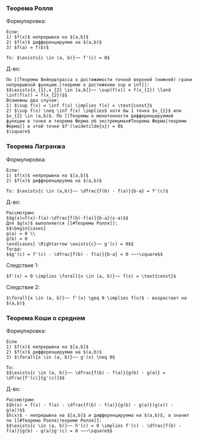 ### Теорема Ролля
Формулировка:
```spoiler-markdown
Если:
1) $f(x)$ непрерывна на $[a,b]$
2) $f(x)$ дифференцируема на $(a,b)$
3) $f(a) = f(b)$

То: $\exists{c \in (a, b)}~~ f'(c) = 0$
```

Д-во:
```spoiler-markdown
По [[Теорема Вейерштрасса о достижимости точной верхней (нижней) грани непрерывной функции.|теореме о достижении sup и inf]]:
$$\exists{x_{1},x_{2} \in [a,b]}~~ \sup(f(x)) = f(x_{1}) \land \inf(f(x)) = f(x_{2})$$
Возможны два случая:
1) $\sup f(x) = \inf f(x) \implies f(x) = \text{const}$
2) $\sup f(x) \neq \inf f(x) \implies$ хотя бы 1 точка $x_{1}$ или $x_{2} \in (a,b)$. По [[Теоремы о монотонности дифференцируемой функции в точке и теорема Ферма об экстремумах#Теорема Ферма|теореме Ферма]] в этой точке $f'(\widetilde{x}) = 0$
$\square$
```

### Теорема Лагранжа
Формулировка:
```spoiler-markdown
Если:
1) $f(x)$ непрерывна на $[a,b]$
2) $f(x)$ дифференцируема на $(a,b)$

То: $\exists{c \in (a,b)}~~ \dfrac{f(b) - f(a)}{b-a} = f'(c)$
```

Д-во:
```spoiler-markdown
Рассмотрим:
$$g(x)=f(x)-f(a)-\dfrac{f(b)-f(a)}{b-a}(x-a)$$
Для $g(x)$ выполняется [[#Теорема Ролля]]:
$$\begin{cases}
g(a) = 0 \\
g(b) = 0
\end{cases} \Rightarrow \exists{c}~~ g'(c) = 0$$
Тогда:
$$g'(c) = f'(c) - \dfrac{f(b) - f(a)}{b-a} = 0 ~~~\square$$
```

Следствие 1:
```spoiler-markdown
$f'(x) = 0 \implies \forall{x \in (a, b)}~~ f(x) = \text{const}$
```

Следствие 2:
```spoiler-markdown
$\forall{x \in (a, b)}~~ f'(x) \geq 0 \implies f(x)$ - возрастает на $(a,b)$
```

### Теорема Коши о среднем
Формулировка:
```spoiler-markdown
Если
1) $f(x)$ непрерывна на $[a,b]$
2) $f(x)$ дифференцируема на $(a,b)$
3) $\forall{x \in (a, b)}~~ g'(x) \neq 0$

То:
$$\exists{c \in (a, b)}~~ \dfrac{f(b) - f(a)}{g(b) - g(a)} = \dfrac{f'(c)}{g'(c)}$$
```

Д-во:
```spoiler-markdown
Рассмотрим:
$$h(x) = f(x) - f(a) - \dfrac{f(b) - f(a)}{g(b) - g(a)}(g(x)) - g(a))$$
$h(x)$ - непрерывна на $[a,b]$ и дифференцируема на $(a,b)$, а значит по [[#Теорема Ролля|теореме Ролля]]:
$$\exists{c \in (a, b)}~~ h'(c) = 0 \implies f'(c) - \dfrac{f(b) - f(a)}{g(b) - g(a)}g'(c) = 0 ~~~\square$$
```

